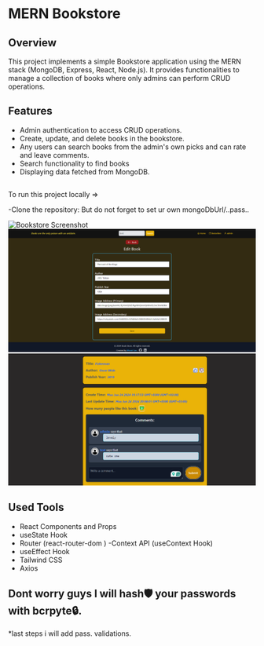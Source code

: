 # MERN Bookstore

## Overview

This project implements a simple Bookstore application using the MERN stack (MongoDB, Express, React, Node.js). It provides functionalities to manage a collection of books where only admins can perform CRUD operations.

## Features

- Admin authentication to access CRUD operations.
- Create, update, and delete books in the bookstore.
- Any users can search books from the admin's own picks and can rate and leave comments.
- Search functionality to find books
- Displaying data fetched from MongoDB.

##

To run this project locally =>

-Clone the repository: But do not forget to set ur own mongoDbUrl/..pass..


![Bookstore Screenshot](frontend/src/assets/Screenshot%2024-07-06%20004008.png)
![Bookstore Screenshot](frontend/src/assets/Screenshot%202024-06-24%20190548.png)
![Screenshot](frontend/src/assets/Screenshot%202024-06-24%20200957.png)



## Used Tools
- React Components and Props
- useState Hook
- Router (react-router-dom )
-Context API (useContext Hook)
- useEffect Hook
- Tailwind CSS
- Axios

## Dont worry guys I will hash🛡️ your passwords with bcrpyte🔒. 
*last steps i will add pass. validations.



